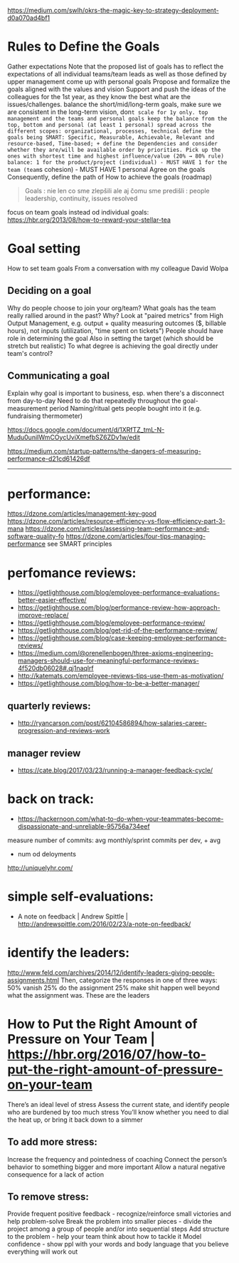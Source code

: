 https://medium.com/swlh/okrs-the-magic-key-to-strategy-deployment-d0a070ad4bf1

# Rules to Define the Goals
Gather expectations
Note that the proposed list of goals has to reflect the expectations of all individual teams/team leads as well as those defined by upper management
come up with personal goals
Propose and formalize the goals
aligned with the values and vision
Support and push the ideas of the colleagues for the 1st year, as they know the best what are the issues/challenges.
balance
the short/mid/long-term goals, make sure we are consistent in the long-term vision, don`t scale for 1y only.
top management and the teams and personal goals
keep the balance from the top, bottom and personal (at least 1 personal)
spread across the different scopes: organizational, processes, technical
define the goals being SMART: Specific, Measurable, Achievable, Relevant and resource-based, Time-based; + define the Dependencies and consider whether they are/will be available
order by priorities. Pick up the ones with shortest time and highest influence/value (20% → 80% rule)
balance:
1 for the product/project (individual) - MUST HAVE
1 for the team (team`s cohesion) - MUST HAVE
1 personal
Agree on the goals
Consequently, define the path of How to achieve the goals (roadmap)

> Goals : nie len co sme zlepšili ale aj čomu sme predišli : people leadership, continuity, issues resolved

focus on team goals instead od individual goals: https://hbr.org/2013/08/how-to-reward-your-stellar-tea

# Goal setting
How to set team goals
From a conversation with my colleague David Wolpa
## Deciding on a goal
Why do people choose to join your org/team?
What goals has the team really rallied around in the past? Why?
Look at "paired metrics" from High Output Management, e.g. output + quality
measuring outcomes ($, billable hours), not inputs (utilization, "time spent on tickets")
People should have role in determining the goal
Also in setting the target (which should be stretch but realistic)
To what degree is achieving the goal directly under team's control?
## Communicating a goal
Explain why goal is important to business, esp. when there's a disconnect from day-to-day
Need to do that repeatedly throughout the goal-measurement period
Naming/ritual gets people bought into it (e.g. fundraising thermometer)

https://docs.google.com/document/d/1XRfTZ_tmL-N-Mudu0uniIWmCOycUviXmefbSZ6ZDv1w/edit

https://medium.com/startup-patterns/the-dangers-of-measuring-performance-d21cd61426df

---------------



# performance:
https://dzone.com/articles/management-key-good
https://dzone.com/articles/resource-efficiency-vs-flow-efficiency-part-3-mana
https://dzone.com/articles/assessing-team-performance-and-software-quality-fo
https://dzone.com/articles/four-tips-managing-performance
see SMART principles


# perfomance reviews:
- https://getlighthouse.com/blog/employee-performance-evaluations-better-easier-effective/
- https://getlighthouse.com/blog/performance-review-how-approach-improve-replace/
- https://getlighthouse.com/blog/employee-performance-review/
- https://getlighthouse.com/blog/get-rid-of-the-performance-review/
- https://getlighthouse.com/blog/case-keeping-employee-performance-reviews/
- https://medium.com/@orenellenbogen/three-axioms-engineering-managers-should-use-for-meaningful-performance-reviews-4f520db06028#.qj1naqlrf
- http://katemats.com/employee-reviews-tips-use-them-as-motivation/
- https://getlighthouse.com/blog/how-to-be-a-better-manager/
## quarterly reviews:
- http://ryancarson.com/post/62104586894/how-salaries-career-progression-and-reviews-work
## manager review
- https://cate.blog/2017/03/23/running-a-manager-feedback-cycle/

# back on track:
- https://hackernoon.com/what-to-do-when-your-teammates-become-dispassionate-and-unreliable-95756a734eef


measure number of commits: avg monthly/sprint commits per dev, + avg
- num od deloyments

http://uniquelyhr.com/

# simple self-evaluations:
- A note on feedback | Andrew Spittle | http://andrewspittle.com/2016/02/23/a-note-on-feedback/

# identify the leaders:
http://www.feld.com/archives/2014/12/identify-leaders-giving-people-assignments.html
Then, categorize the responses in one of three ways:
50% vanish
25% do the assignment
25% make shit happen well beyond what the assignment was. These are the leaders


# How to Put the Right Amount of Pressure on Your Team | https://hbr.org/2016/07/how-to-put-the-right-amount-of-pressure-on-your-team
There’s an ideal level of stress
Assess the current state, and identify people who are burdened by too much stress
You’ll know whether you need to dial the heat up, or bring it back down to a simmer
## To add more stress:
Increase the frequency and pointedness of coaching
Connect the person’s behavior to something bigger and more important
Allow a natural negative consequence for a lack of action
## To remove stress:
Provide frequent positive feedback - recognize/reinforce small victories and help problem-solve
Break the problem into smaller pieces - divide the project among a group of people and/or into sequential steps
Add structure to the problem - help your team think about how to tackle it
Model confidence - show ppl with your words and body language that you believe everything will work out

